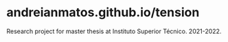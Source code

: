 # andreianmatos.github.io/tension

Research project for master thesis at Instituto Superior Técnico. 2021-2022.
